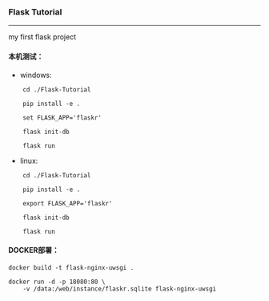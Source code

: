 ### Flask Tutorial
---
my first flask project

#### 本机测试：
* windows:
    
```    
    cd ./Flask-Tutorial

    pip install -e .

    set FLASK_APP='flaskr'
  
    flask init-db
  
    flask run
```
* linux:
```
    cd ./Flask-Tutorial

    pip install -e .
    
    export FLASK_APP='flaskr'
    
    flask init-db
    
    flask run
```


#### DOCKER部署：
```
docker build -t flask-nginx-uwsgi .

docker run -d -p 18080:80 \
    -v /data:/web/instance/flaskr.sqlite flask-nginx-uwsgi
```

